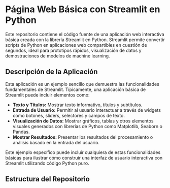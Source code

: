 # Página Web Básica con Streamlit en Python

Este repositorio contiene el código fuente de una aplicación web interactiva básica creada con la librería Streamlit en Python. Streamlit permite convertir scripts de Python en aplicaciones web compartibles en cuestión de segundos, ideal para prototipos rápidos, visualización de datos y demostraciones de modelos de machine learning.

## Descripción de la Aplicación

Esta aplicación es un ejemplo sencillo que demuestra las funcionalidades fundamentales de Streamlit. Típicamente, una aplicación básica de Streamlit puede incluir elementos como:

* **Texto y Títulos:** Mostrar texto informativo, títulos y subtítulos.
* **Entrada de Usuario:** Permitir al usuario interactuar a través de widgets como botones, sliders, selectores y campos de texto.
* **Visualización de Datos:** Mostrar gráficos, tablas y otros elementos visuales generados con librerías de Python como Matplotlib, Seaborn o Pandas.
* **Mostrar Resultados:** Presentar los resultados del procesamiento o análisis basado en la entrada del usuario.

Este ejemplo específico puede incluir cualquiera de estas funcionalidades básicas para ilustrar cómo construir una interfaz de usuario interactiva con Streamlit utilizando código Python puro.

## Estructura del Repositorio
